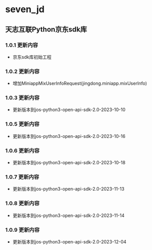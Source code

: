 # seven_jd

## 天志互联Python京东sdk库


### 1.0.1 更新内容
* 京东sdk库初始工程

### 1.0.2 更新内容
* 增加MiniappMixUserInfoRequest(jingdong.miniapp.mixUserInfo)

### 1.0.3 更新内容
* 更新版本到jos-python3-open-api-sdk-2.0-2023-10-10

### 1.0.5 更新内容
* 更新版本到jos-python3-open-api-sdk-2.0-2023-10-16

### 1.0.6 更新内容
* 更新版本到jos-python3-open-api-sdk-2.0-2023-10-18

### 1.0.7 更新内容
* 更新版本到jos-python3-open-api-sdk-2.0-2023-11-13

### 1.0.8 更新内容
* 更新版本到jos-python3-open-api-sdk-2.0-2023-11-14

### 1.0.9 更新内容
* 更新版本到jos-python3-open-api-sdk-2.0-2023-12-04